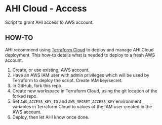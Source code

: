 # AHI Cloud - Access

Script to grant AHI access to AWS account.

## HOW-TO

AHI recommend using [Terraform Cloud](https://www.terraform.io/cloud) to deploy and manage AHI Cloud deployment. This how-to details what is needed to deploy to a fresh AWS account.

1. Create, or use existing, AWS account.
1. Have an AWS IAM user with admin privileges which will be used by Terraform to deploy the script. Create IAM key/secret.
1. In GitHub, fork this repo.
1. Create new workspace in Terraform Cloud, using the git location of the forked repo.
1. Set `AWS_ACCESS_KEY_ID` and `AWS_SECRET_ACCESS_KEY` environment variables in Terraform Cloud to values of the IAM user created in the AWS account.
1. Deploy, then let AHI know once done.
